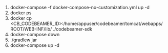 1. docker-compose -f docker-compose-no-customization.yml up -d 
2. docker ps
3. docker cp <CB_CODEBEAMER_ID>:/home/appuser/codebeamer/tomcat/webapps/ROOT/WEB-INF/lib/ ./codebeamer-sdk
4. docker-compose down
5. ./gradlew jar
6. docker-compose up -d
